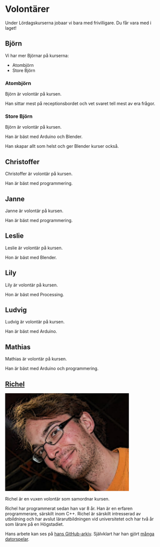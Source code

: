 # Volontärer

Under Lördagskurserna jobaar vi bara med frivilligare.
Du får vara med i laget!

## Björn

Vi har mer Björnar på kurserna:

- Atombjörn
- Store Björn

### Atombjörn

Björn är volontär på kursen.

Han sittar mest på receptionsbordet
och vet svaret tell mest av era frågor.

### Store Björn

Björn är volontär på kursen.

Han är bäst med Arduino och Blender.

Han skapar allt som helst och ger Blender kurser också.

## Christoffer

Christoffer är volontär på kursen.

Han är bäst med programmering.

## Janne

Janne är volontär på kursen.

Han är bäst med programmering.

## Leslie

Leslie är volontär på kursen.

Hon är bäst med Blender.

## Lily

Lily är volontär på kursen.

Hon är bäst med Processing.

## Ludvig

Ludvig är volontär på kursen.

Han är bäst med Arduino.

## Mathias

Mathias är volontär på kursen.

Han är bäst med Arduino och programmering.

## [Richel](https://github.com/richelbilderbeek)

![Richel](pics/richelbilderbeek.png)

Richel är en vuxen volontär som samordnar kursen.

Richel har programmerat sedan han var 8 år.
Han är en erfaren programmerare, särskilt inom C++.
Richel är särskilt intresserad av utbildning och har
avslut lärarutbildningen vid universitetet och har två år som
lärare på en Högstadiet.

Hans arbete kan ses på
[hans GitHub-arkiv](https://github.com/richelbilderbeek?tab=repositories).
Självklart har han gjört [många datorspelar](https://github.com/richelbilderbeek/games).
